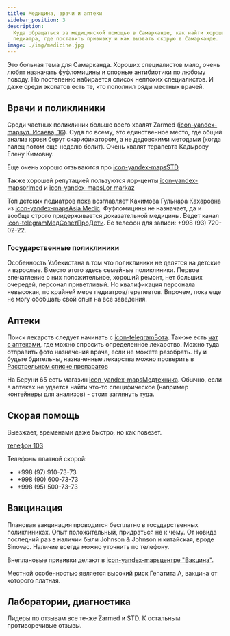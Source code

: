 ```yaml
---
title: Медицина, врачи и аптеки
sidebar_position: 3
description:
  Куда обращаться за медицинской помощью в Самарканде, как найти хорошего
  педиатра, где поставить прививку и как вызвать скорую в Самарканде.
image: ./img/medicine.jpg
---
```


Это больная тема для Самарканда. Хороших специалистов мало, очень любят
назначать фуфломицины и спорные антибиотики по любому поводу. Но постепенно
набирается список неплохих специалистов. И даже среди экспатов есть те, кто
пополнил ряды местных врачей.

## Врачи и поликлиники

Среди частных поликлиник больше всего хвалят Zarmed
([icon-yandex-mapsул. Исаева, 16](https://yandex.uz/maps/org/13540443235)). Судя
по всему, это единственное место, где общий анализ крови берут скарификатором, а
не дедовскими методами (когда палец потом еще неделю болит). Очень хвалят
терапевта Кадырову Елену Кимовну.

Еще очень хорошо отзываются про
[icon-yandex-maps&#8288;STD](https://yandex.uz/maps/org/100548269624)

Также хорошей репутацией пользуются лор-центы
[icon-yandex-maps&#8288;orlmed](https://yandex.uz/maps/org/38827164580/) и
[icon-yandex-maps&#8288;Lor markaz](https://yandex.uz/maps/org/lor_markaz/228751256812/)

Топ детских педиатров пока возглавляет Кахимова Гульнара Кахаровна из
[icon-yandex-maps&#8288;Asia&nbsp;Medic](https://yandex.uz/maps/org/azia_medik/173357161088/)&nbsp;
Фуфломицины не назначает, да и вообще строго придерживается доказательной
медицины. Ведет канал
[icon-telegramМедСоветПроДети](https://t.me/medsovetprodeti). Ее телефон для
записи: +998 (93) 720-02-22.

### Государственные поликлиники

Особенность Узбекистана в том что поликлиники не делятся на детские и взрослые.
Вместо этого здесь семейные поликлиники. Первое впечатление о них положительное,
хороший ремонт, нет больших очередей, персонал приветливый. Но квалификация
персонала невысокая, по крайней мере педиатров/терапевтов. Впрочем, пока еще не
могу обобщать свой опыт на все заведения.

## Аптеки

Поиск лекарств следует начинать с
[icon-telegramБота](https://t.me/arzonaptekabot). Так-же есть
[чат с аптеками](https://t.me/sampharmcity), где можно спросить определенное
лекарство. Можно туда отправить фото назначения врача, если не можете разобрать.
Ну и будьте бдительны, назначенные лекарства можно проверить в
[Расстрельном списке препаратов](https://encyclopatia.ru/wiki/%D0%A0%D0%B0%D1%81%D1%81%D1%82%D1%80%D0%B5%D0%BB%D1%8C%D0%BD%D1%8B%D0%B9_%D1%81%D0%BF%D0%B8%D1%81%D0%BE%D0%BA_%D0%BF%D1%80%D0%B5%D0%BF%D0%B0%D1%80%D0%B0%D1%82%D0%BE%D0%B2)

На Беруни 65 есть магазин
[icon-yandex-mapsМедтехника](https://yandex.uz/maps/org/151980877451/). Обычно,
если в аптеках не удается найти что-то специфическое (например контейнеры для
анализов) - стоит заглянуть туда.

## Скорая помощь

Выезжает, временами даже быстро, но как повезет.

[телефон 103](tel:103)

Телефоны платной скорой:

- +998 (97) 910-73-73
- +998 (90) 600-73-73
- +998 (95) 500-73-73

## Вакцинация

Плановая вакцинация проводится бесплатно в государственных поликлиниках. Опыт
положительный, придраться не к чему. От ковида последний раз в наличии были
Johnson & Johnson и китайская, вроде Sinovac. Наличие всегда можно уточнить по
телефону.

Внеплановые прививки делают в
[icon-yandex-mapsцентре "Вакцина"](https://yandex.uz/navi/org/147440342790).

Местной особенностью является высокий риск Гепатита А, вакцина от которого
платная.

## Лаборатории, диагностика

Лидеры по отзывам все те-же Zarmed и STD. К остальным противоречивые отзывы.
